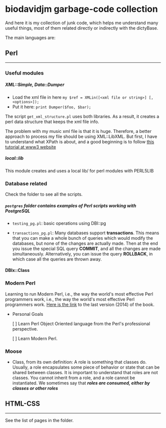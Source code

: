 biodavidjm garbage-code collection
============

And here it is my collection of junk code, which helps me understand many useful things, most of them related directly or indirectly with the dictyBase. 

The main languages are:


## Perl
***

### Useful modules

##### XML::Simple, Data::Dumper

* Load the xml file in here `my $ref = XMLin([<xml file or string>] [, <options>]);`
* Put it here: `print Dumper($foo, $bar);`

The script `get_xml_structure.pl` uses both libraries. As a result, it creates a perl data structure that keeps the xml file info.

The problem with my music xml file is that it is huge. Therefore, a better approach to process my file should be using XML::LibXML. But first, I have to understand what XPath is about, and a good beginning is to follow [this tutorial at www3 website](http://www.w3schools.com/XPath/)

##### local::lib

This module creates and uses a local lib/ for perl modules with PERL5LIB

### Database related
Check the folder to see all the scripts.

##### `postgres` folder contains examples of Perl scripts working with PostgreSQL

* ``testing_pg.pl``: basic operations using DBI::pg

* ``transactions_pg.pl``: Many databases support **transactions**. This means that you can make a whole bunch of queries which would modify the databases, but none of the changes are actually made. Then at the end you issue the special SQL query **COMMIT**, and all the changes are made simultaneously. Alternatively, you can issue the query **ROLLBACK**, in which case all the queries are thrown away.

#### DBIx::Class




### Modern Perl
Learning to run Modern Perl, i.e., the way the world's most effective Perl programmers work, i.e., the way the world's most effective Perl programmers work. [Here is the link](http://modernperlbooks.com/books/modern_perl_2014/) to the last version (2014) of the book.

- Personal Goals

	[ ] Learn Perl Object Oriented language from the Perl's professional perspective.

	[ ] Learn Modern Perl.

### Moose
* Class, from its own definition: A role is something that classes do. Usually, a role encapsulates some piece of behavior or state that can be shared between classes. It is important to understand that roles are not classes. You cannot inherit from a role, and a role cannot be instantiated. We sometimes say that ***roles are consumed, either by classes or other roles***


## HTML-CSS
***
See the list of pages in the folder.